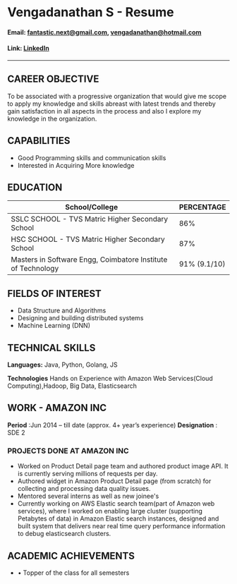 # Vengadanathan S - Resume
#### Email: fantastic.next@gmail.com, vengadanathan@hotmail.com
#### Link: [LinkedIn](https://in.linkedin.com/in/vengadanathan-srinivasan-82564b33)

---

## CAREER OBJECTIVE

To be associated with a progressive organization that would give me scope to apply my knowledge and skills abreast with latest trends and thereby gain satisfaction in all aspects in the process and also I explore my knowledge in the organization.

## CAPABILITIES

* Good Programming skills and communication skills
* Interested in Acquiring More knowledge  

## EDUCATION

|School/College                                                 |PERCENTAGE     |
|---------------------------------------------------------------|---------------|
|SSLC SCHOOL - TVS Matric Higher Secondary School               | 86%           |         
|HSC SCHOOL - TVS Matric Higher Secondary School                | 87%           |                             
|Masters in Software Engg, Coimbatore Institute of Technology   | 91% (9.1/10)  |

## FIELDS OF INTEREST

* Data Structure and Algorithms
* Designing and building distributed systems
* Machine Learning (DNN)

## TECHNICAL SKILLS

**Languages:** Java, Python, Golang, JS

**Technologies** Hands on Experience with Amazon Web Services(Cloud Computing),Hadoop, Big Data, Elasticsearch

## WORK - AMAZON INC

**Period**           :Jun 2014 – till date (approx. 4+ year’s experience)
**Designation**      : SDE 2

### PROJECTS DONE AT AMAZON INC

* Worked on Product Detail page team and authored product image API. It is currently serving millions of requests per day.
* Authored widget in Amazon Product Detail page (from scratch) for collecting and processing data quality issues.
* Mentored several interns as well as new joinee's
* Currently working on AWS Elastic search team(part of Amazon web services), where I worked on enabling large cluster (supporting Petabytes of data) in Amazon Elastic search instances, designed and built system that delivers near real time query performance information to debug elasticsearch clusters.

## ACADEMIC ACHIEVEMENTS

* •	Topper of the class for all semesters